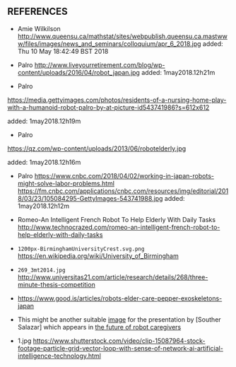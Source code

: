 REFERENCES
---
* Amie Wilkilson
http://www.queensu.ca/mathstat/sites/webpublish.queensu.ca.mastwww/files/images/news_and_seminars/colloquium/apr_6_2018.jpg
added: Thu 10 May 18:42:49 BST 2018

* Palro
http://www.liveyourretirement.com/blog/wp-content/uploads/2016/04/robot_japan.jpg
added: 1may2018.12h21m

* Palro

https://media.gettyimages.com/photos/residents-of-a-nursing-home-play-with-a-humanoid-robot-palro-by-at-picture-id543741986?s=612x612

added: 1may2018.12h19m

* Palro

https://qz.com/wp-content/uploads/2013/06/robotelderly.jpg

added: 1may2018.12h16m



* Palro
https://www.cnbc.com/2018/04/02/working-in-japan-robots-might-solve-labor-problems.html
https://fm.cnbc.com/applications/cnbc.com/resources/img/editorial/2018/03/23/105084295-GettyImages-543741988.jpg
added: 1may2018.12h12m


* Romeo-An Intelligent French Robot To Help Elderly With Daily Tasks 
http://www.technocrazed.com/romeo-an-intelligent-french-robot-to-help-elderly-with-daily-tasks
  


* `1200px-BirminghamUniversityCrest.svg.png` https://en.wikipedia.org/wiki/University_of_Birmingham

* `269_3mt2014.jpg` http://www.universitas21.com/article/research/details/268/three-minute-thesis-competition

* https://www.good.is/articles/robots-elder-care-pepper-exoskeletons-japan

* This might be another suitable [image](https://static01.nyt.com/images/2014/07/20/sunday-review/0720robot/0720robot-superJumbo.jpg) 
 for the presentation by [Souther Salazar] which appears in [the future of robot caregivers](https://www.nytimes.com/2014/07/20/opinion/sunday/the-future-of-robot-caregivers.html)




* 1.jpg
https://www.shutterstock.com/video/clip-15087964-stock-footage-particle-grid-vector-loop-with-sense-of-network-ai-artificial-intelligence-technology.html



